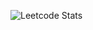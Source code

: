 ![Leetcode Stats](https://leetcard.jacoblin.cool/avs_shivhare?ext=activity)
<!---
avs-shivhare/avs-shivhare is a ✨ special ✨ repository because its `README.md` (this file) appears on your GitHub profile.
You can click the Preview link to take a look at your changes.
--->
